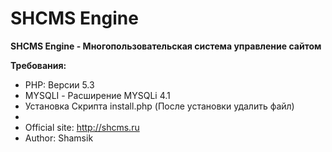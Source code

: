 # SHCMS Engine

**SHCMS Engine - Многопользовательская система управление сайтом**

**Требования:**
* PHP: Версии 5.3
* MYSQLI - Расширение MYSQLi 4.1
* Установка Скрипта install.php  (После установки удалить файл)
* 
* Official site: http://shcms.ru
* Author: Shamsik

